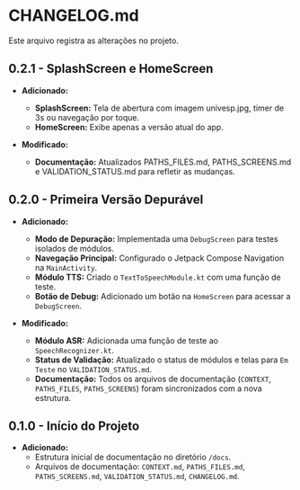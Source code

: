 # CHANGELOG.md

Este arquivo registra as alterações no projeto.

## 0.2.1 - SplashScreen e HomeScreen

- **Adicionado:**
  - **SplashScreen:** Tela de abertura com imagem univesp.jpg, timer de 3s ou navegação por toque.
  - **HomeScreen:** Exibe apenas a versão atual do app.

- **Modificado:**
  - **Documentação:** Atualizados PATHS_FILES.md, PATHS_SCREENS.md e VALIDATION_STATUS.md para refletir as mudanças.

## 0.2.0 - Primeira Versão Depurável

- **Adicionado:**
  - **Modo de Depuração:** Implementada uma `DebugScreen` para testes isolados de módulos.
  - **Navegação Principal:** Configurado o Jetpack Compose Navigation na `MainActivity`.
  - **Módulo TTS:** Criado o `TextToSpeechModule.kt` com uma função de teste.
  - **Botão de Debug:** Adicionado um botão na `HomeScreen` para acessar a `DebugScreen`.

- **Modificado:**
  - **Módulo ASR:** Adicionada uma função de teste ao `SpeechRecognizer.kt`.
  - **Status de Validação:** Atualizado o status de módulos e telas para `Em Teste` no `VALIDATION_STATUS.md`.
  - **Documentação:** Todos os arquivos de documentação (`CONTEXT`, `PATHS_FILES`, `PATHS_SCREENS`) foram sincronizados com a nova estrutura.

## 0.1.0 - Início do Projeto

- **Adicionado:**
  - Estrutura inicial de documentação no diretório `/docs`.
  - Arquivos de documentação: `CONTEXT.md`, `PATHS_FILES.md`, `PATHS_SCREENS.md`, `VALIDATION_STATUS.md`, `CHANGELOG.md`.
